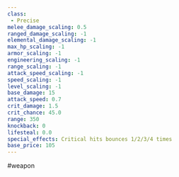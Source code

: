 ```yaml
---
class: 
 - Precise
melee_damage_scaling: 0.5
ranged_damage_scaling: -1
elemental_damage_scaling: -1
max_hp_scaling: -1
armor_scaling: -1
engineering_scaling: -1
range_scaling: -1
attack_speed_scaling: -1
speed_scaling: -1
level_scaling: -1
base_damage: 15
attack_speed: 0.7
crit_damage: 1.5
crit_chance: 45.0
range: 350
knockback: 0
lifesteal: 0.0
special_effects: Critical hits bounces 1/2/3/4 times
base_price: 105
---
```

#weapon